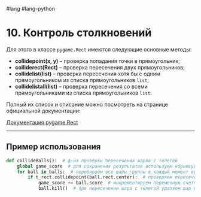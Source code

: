 #lang #lang-python 

# 10. Контроль столкновений

Для этого в классе `pygame.Rect` имеются следующие основные методы:

- **collidepoint(x, y)** – проверка попадания точки в прямоугольник;
- **colliderect(Rect)** – проверка пересечения двух прямоугольников;
- **collidelist(list)** – проверка пересечения хотя бы с одним прямоугольником из списка прямоугольников `list`;
- **collidelistall(list)** – проверка пересечения со всеми прямоугольниками из списка прямоугольников `list`.

Полный их список и описание можно посмотреть на странице официальной документации:

[Документация pygame.Rect](https://www.pygame.org/docs/ref/rect.html)

---

## Пример использования

```python
def collideBalls():  # ф-ия проверки пересечения шаров с телегой
    global game_score  # для сохранения результатов используем корневую переменную
    for ball in balls:  # перебираем все шары группы в каждый момент времени
        if t_rect.collidepoint(ball.rect.center):  # проверяем пересечение области телеги t_rect с точкой центра каждого шара ball.rect.center
            game_score += ball.score  # инкрементируем переменную счетчик на свойство стоимости рассматриваемого шара.
            ball.kill()  # при пересечении шара с телегой удаляем шар из группы (как следствие и из программы)
```

